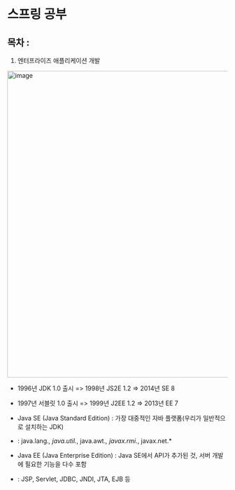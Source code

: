 # 스프링 공부

## 목차 : 
1. 엔터프라이즈 애플리케이션 개발 

     
<img width="700" alt="image" src="https://github.com/user-attachments/assets/2ba0062f-83dc-4298-82fe-38ed9a92c0f6">

   - 1996년 JDK 1.0 출시 => 1998년 JS2E 1.2 => 2014년 SE 8 
   - 1997년 서블릿 1.0 출시 => 1999년 J2EE 1.2 => 2013년 EE 7

   - Java SE (Java Standard Edition) : 가장 대중적인 자바 플랫폼(우리가 일반적으로 설치하는 JDK)
   -   : java.lang.*, java.util.*, java.awt.*, javax.rmi.*, javax.net.*
   - Java EE (Java Enterprise Edition) : Java SE에서 API가 추가된 것, 서버 개발에 필요한 기능을 다수 포함
   -   : JSP, Servlet, JDBC, JNDI, JTA, EJB 등  
   

